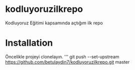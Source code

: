 # kodluyoruzilkrepo
Kodluyoruz Eğitimi kapsamında açtığım ilk repo

# Installation
Öncelikle projeyi clonelayın.
'''
git push --set-upstream https://github.com/betulaydin7/kodluyoruzilkrepo.git master
